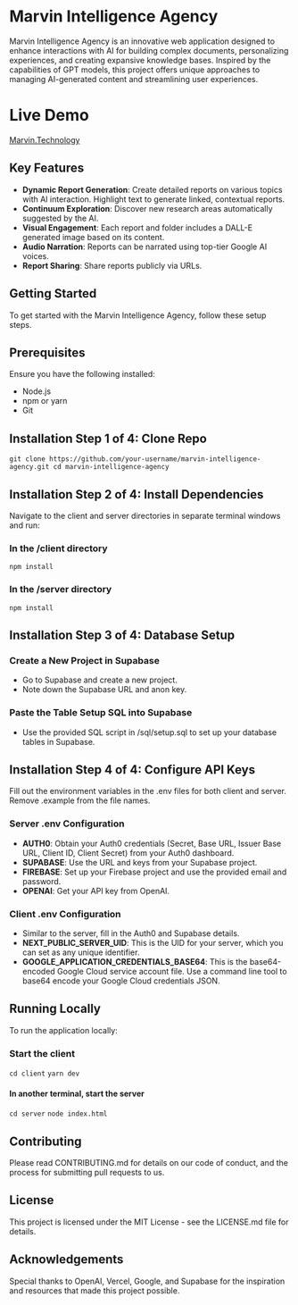 # Marvin Intelligence Agency

Marvin Intelligence Agency is an innovative web application designed to enhance interactions with AI for building complex documents, personalizing experiences, and creating expansive knowledge bases. Inspired by the capabilities of GPT models, this project offers unique approaches to managing AI-generated content and streamlining user experiences.

# Live Demo

[Marvin.Technology](https://marvin.technology)

## Key Features

- **Dynamic Report Generation**: Create detailed reports on various topics with AI interaction. Highlight text to generate linked, contextual reports.
- **Continuum Exploration**: Discover new research areas automatically suggested by the AI.
- **Visual Engagement**: Each report and folder includes a DALL-E generated image based on its content.
- **Audio Narration**: Reports can be narrated using top-tier Google AI voices.
- **Report Sharing**: Share reports publicly via URLs.

## Getting Started

To get started with the Marvin Intelligence Agency, follow these setup steps.

## Prerequisites

Ensure you have the following installed:

- Node.js
- npm or yarn
- Git

## Installation Step 1 of 4: Clone Repo

`git clone https://github.com/your-username/marvin-intelligence-agency.git
cd marvin-intelligence-agency`

## Installation Step 2 of 4: Install Dependencies

Navigate to the client and server directories in separate terminal windows and run:

### In the /client directory

`npm install`

### In the /server directory

`npm install`

## Installation Step 3 of 4: Database Setup

### Create a New Project in Supabase

- Go to Supabase and create a new project.
- Note down the Supabase URL and anon key.

### Paste the Table Setup SQL into Supabase

- Use the provided SQL script in /sql/setup.sql to set up your database tables in Supabase.

## Installation Step 4 of 4: Configure API Keys

Fill out the environment variables in the .env files for both client and server. Remove .example from the file names.

### Server .env Configuration

- **AUTH0**: Obtain your Auth0 credentials (Secret, Base URL, Issuer Base URL, Client ID, Client Secret) from your Auth0 dashboard.
- **SUPABASE**: Use the URL and keys from your Supabase project.
- **FIREBASE**: Set up your Firebase project and use the provided email and password.
- **OPENAI**: Get your API key from OpenAI.

### Client .env Configuration

- Similar to the server, fill in the Auth0 and Supabase details.
- **NEXT_PUBLIC_SERVER_UID**: This is the UID for your server, which you can set as any unique identifier.
- **GOOGLE_APPLICATION_CREDENTIALS_BASE64**: This is the base64-encoded Google Cloud service account file. Use a command line tool to base64 encode your Google Cloud credentials JSON.

## Running Locally

To run the application locally:

### Start the client

`cd client`
`yarn dev`

#### In another terminal, start the server

`cd server`
`node index.html`

## Contributing

Please read CONTRIBUTING.md for details on our code of conduct, and the process for submitting pull requests to us.

## License

This project is licensed under the MIT License - see the LICENSE.md file for details.

## Acknowledgements

Special thanks to OpenAI, Vercel, Google, and Supabase for the inspiration and resources that made this project possible.
